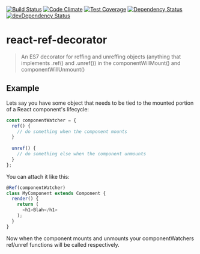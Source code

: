 [![Build Status](http://img.shields.io/travis/RoviSys/react-ref-decorator.svg?style=flat)](https://travis-ci.org/RoviSys/react-ref-decorator)
[![Code Climate](https://codeclimate.com/github/RoviSys/react-ref-decorator/badges/gpa.svg)](https://codeclimate.com/github/RoviSys/react-ref-decorator)
[![Test Coverage](https://codeclimate.com/github/RoviSys/react-ref-decorator/badges/coverage.svg)](https://codeclimate.com/github/RoviSys/react-ref-decorator/coverage)
[![Dependency Status](https://david-dm.org/RoviSys/react-ref-decorator.svg)](https://david-dm.org/RoviSys/react-ref-decorator)
[![devDependency Status](https://david-dm.org/RoviSys/react-ref-decorator/dev-status.svg)](https://david-dm.org/RoviSys/react-ref-decorator#info=devDependencies)

# react-ref-decorator

 > An ES7 decorator for reffing and unreffing objects (anything that implements .ref() and .unref()) in the componentWillMount() and componentWillUnmount()

## Example

Lets say you have some object that needs to be tied to the mounted portion of a React component's lifecycle:

```javascript
const componentWatcher = {
  ref() {
    // do something when the component mounts
  }
  
  unref() {
    // do something else when the component unmounts
  }
};
```

You can attach it like this:

```javascript
@Ref(componentWatcher)
class MyComponent extends Component {
  render() {
    return (
      <h1>Blah</h1>
    );
  }
}
```

Now when the component mounts and unmounts your componentWatchers ref/unref functions will be called respectively.
